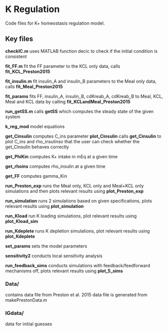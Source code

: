 # K Regulation

Code files for K+ homeostasis regulation model.

## Key files

**checkIC.m** uses MATLAB function decic to check if the initial condition is consistent

**fit_FF.m** fit the FF parameter to the KCL only data, calls **fit_KCL_Preston2015**

**fit_insulin.m** fit insulin_A and insulin_B parameters to the Meal only data, calls **fit_Meal_Preston2015**

**fit_params** fits FF, insulin_A, insulin_B, cdKreab_A, cdKreab_B to Meal, KCL, Meal and KCL data by calling **fit_KCLandMeal_Preston2015**

**run_getSS.m** calls **getSS** which computes the steady state of the given system

**k_reg_mod** model equations

**get_Cinsulin** computes C_ins parameter
**plot_Cinsulin** calls **get_Cinsulin** to plot C_ins and rho_insulinso that the user can check whether the get_Cinsulin  behaves correctly

**get_PhiKin** computes K+ intake in mEq at a given time

**get_rhoins** computes rho_insulin at a given time

**get_FF** computes gamma_Kin

**run_Preston_exp** runs the Meal only, KCL only and Meal+KCL only simulations and then plots relevant results using **plot_Preston_exp**

**run_simulation** runs 2 simulations based on given specifications, plots relevant results using **plot_simulation**

**run_Kload** run K loading simulations, plot relevant results using **plot_Kload_sim**

**run_Kdeplete** runs K depletion simulations, plot relevant results using **plot_Kdeplete**

**set_params** sets the model parameters

**sensitivity2** conducts local sensitivity analysis

**run_feedback_sims** conducts simulations with feedback/feedforward mechanisms off, plots relevant results using **plot_5_sims**


### Data/
contains data file from Preston et al. 2015
data file is generated from makePrestonData.m

### IGdata/
data for initial guesses



